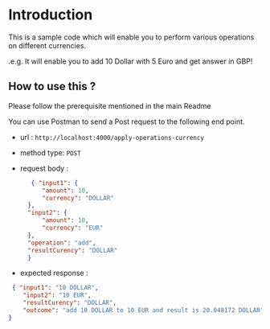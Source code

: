 # Introduction

This is a sample code which will enable you to perform various operations on different currencies.

.e.g. It will enable you to add 10 Dollar with 5 Euro and get answer in GBP!

## How to use this ?

Please follow the prerequisite mentioned in the main Readme

You can use Postman to send a Post request to the following end point.

- url : ``` http://localhost:4000/apply-operations-currency ```
- method type: ``` POST ```
- request body :

  ```json
     { "input1": {
        "amount": 10,
        "currency": "DOLLAR"
    },
    "input2": {
        "amount": 10,
        "currency": "EUR"
    },
    "operation": "add",
    "resultCurency": "DOLLAR"
    }
    ```

- expected response :

```json
 { "input1": "10 DOLLAR",
    "input2": "10 EUR",
    "resultCurency": "DOLLAR",
    "outcome": "add 10 DOLLAR to 10 EUR and result is 20.048172 DOLLAR"
}
```
